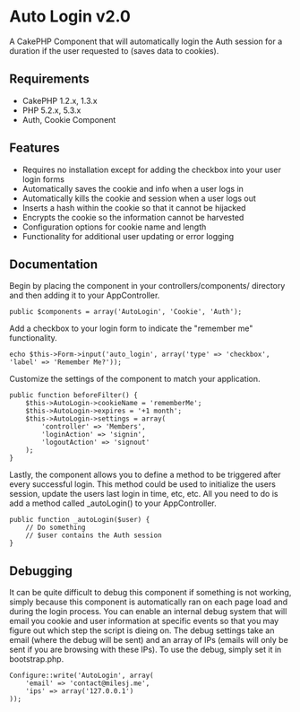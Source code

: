 # Auto Login v2.0 #

A CakePHP Component that will automatically login the Auth session for a duration if the user requested to (saves data to cookies).

## Requirements ##

* CakePHP 1.2.x, 1.3.x
* PHP 5.2.x, 5.3.x
* Auth, Cookie Component

## Features ##

* Requires no installation except for adding the checkbox into your user login forms
* Automatically saves the cookie and info when a user logs in
* Automatically kills the cookie and session when a user logs out
* Inserts a hash within the cookie so that it cannot be hijacked
* Encrypts the cookie so the information cannot be harvested
* Configuration options for cookie name and length
* Functionality for additional user updating or error logging

## Documentation ##

Begin by placing the component in your controllers/components/ directory and then adding it to your AppController.

	public $components = array('AutoLogin', 'Cookie', 'Auth');

Add a checkbox to your login form to indicate the "remember me" functionality.

	echo $this->Form->input('auto_login', array('type' => 'checkbox', 'label' => 'Remember Me?'));

Customize the settings of the component to match your application.

	public function beforeFilter() {
		$this->AutoLogin->cookieName = 'rememberMe';
		$this->AutoLogin->expires = '+1 month';
		$this->AutoLogin->settings = array(
			'controller' => 'Members',
			'loginAction' => 'signin',
			'logoutAction' => 'signout'
		);
	}

Lastly, the component allows you to define a method to be triggered after every successful login. This method could be used to initialize the users session, update the users last login in time, etc, etc. All you need to do is add a method called _autoLogin() to your AppController.

	public function _autoLogin($user) {
		// Do something
		// $user contains the Auth session
	}

## Debugging ##

It can be quite difficult to debug this component if something is not working, simply because this component is automatically ran on each page load and during the login process. You can enable an internal debug system that will email you cookie and user information at specific events so that you may figure out which step the script is dieing on. The debug settings take an email (where the debug will be sent) and an array of IPs (emails will only be sent if you are browsing with these IPs). To use the debug, simply set it in bootstrap.php.

	Configure::write('AutoLogin', array(
		'email' => 'contact@milesj.me',
		'ips' => array('127.0.0.1')
	));